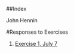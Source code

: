 ##Index

John Hennin

#Responses to Exercises

1. [Exercise 1, July 7](https://johnhennin.github.io/jhrep_public/ResponseDay2Jul7)
